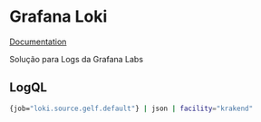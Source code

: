 # Grafana Loki
[Documentation](https://grafana.com/docs/loki)

Solução para Logs da Grafana Labs

## LogQL
```bash
{job="loki.source.gelf.default"} | json | facility="krakend"
```
